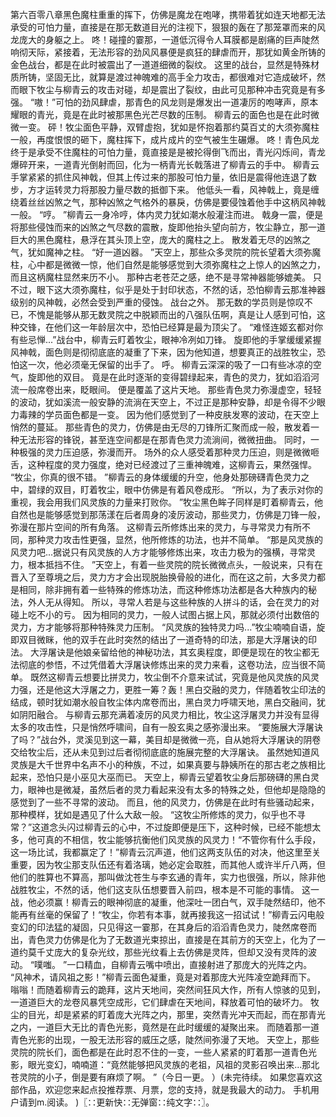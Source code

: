 第六百零八章黑色魔柱重重的挥下，仿佛是魔龙在咆哮，携带着犹如连天地都无法承受的可怕力量，直接是在那无数道目光的注视下，狠狠的轰在了那笼罩而来的风龙庞大的身躯之上。
咚！碰撞的霎那，一道低沉得令人耳膜都是剧痛的巨声陡然响彻天际，紧接着，无法形容的劲风风暴便是疯狂的肆虐而开，那犹如黄金所铸的金色战台，都是在此时被震出了一道道细微的裂纹。
这里的战台，显然是特殊材质所铸，坚固无比，就算是渡过神魄难的高手全力攻击，都很难对它造成破坏，然而眼下牧尘与柳青云的攻击对碰，却是震出了裂纹，由此可见那种冲击究竟是有多强。
“嗷！”可怕的劲风肆虐，那青色的风龙则是爆发出一道凄厉的咆哮声，原本耀眼的青光，竟是在此时被那黑色光芒尽数的压制。
柳青云的面色也是在此时微微一变。
砰！牧尘面色平静，双臂虚抱，犹如是怀抱着那约莫百丈的大须弥魔柱一般，再度恨恨的砸下，魔柱挥下，成片成片的空气被生生碾爆。
咚！青色风龙终于是承受不住魔柱的可怕力量，竟直接是是被抡得倒飞而出，青光闪烁间，青龙爆碎开来，一道青光倒射而回，化为一柄青光长戟落进了柳青云的手中。
柳青云手掌紧紧的抓住风神戟，但其上传过来的那股可怕力量，依旧是震得他连退了数步，方才运转灵力将那股力量尽数的抵御下来。
他低头一看，风神戟上，竟是缠绕着丝丝凶煞之气，那种凶煞之气格外的暴戾，仿佛是要侵蚀着他手中这柄风神戟一般。
“哼。
”柳青云一身冷哼，体内灵力犹如潮水般灌注而进。
戟身一震，便是将那些侵蚀而来的凶煞之气尽数的震散，旋即他抬头望向前方，牧尘静立，那一道巨大的黑色魔柱，悬浮在其头顶上空，庞大的魔柱之上。
散发着无尽的凶煞之气，犹如魔神之柱。
“好一道凶器。
”天空上，那些众多灵院的院长望着大须弥魔柱，心中都是微微一惊，他们自然是能够感觉到大须弥魔柱之上惊人的凶煞之力，而且这柄魔柱显然来历不小。
那种古老苍茫之感，绝不是寻常神器能够媲美。
只不过，眼下这大须弥魔柱，似乎是处于封印状态，不然的话，恐怕柳青云那准神器级别的风神戟，必然会受到严重的侵蚀。
战台之外。
那无数的学员则是惊叹不已，不愧是能够从那无数灵院之中脱颖而出的八强队伍啊，真是让人感到可怕，这种交锋，在他们这一年龄层次中，恐怕已经算是最为顶尖了。
“难怪连姬玄都对你有些忌惮...”战台中，柳青云盯着牧尘，眼神冷冽如刀锋。
旋即他的手掌缓缓紧握风神戟，面色则是彻彻底底的凝重了下来，因为他知道，想要真正的战胜牧尘，恐怕这一次，他必须毫无保留的出手了。
呼。
柳青云深深的吸了一口有些冰凉的空气，旋即他的双目。
竟是在此时逐渐的变得碧绿起来，青色的灵力，犹如滔滔河流一般席卷出来，眨眼间。
便是覆盖了这片天地。
那些青色灵力弥漫虚空，轻轻的波动，犹如溪流一般安静的流淌在天空上，不过正是那种安静，却是令得不少眼力毒辣的学员面色都是一变。
因为他们感觉到了一种皮肤发寒的波动，在天空上悄然的蔓延。
那些青色的灵力，仿佛是由无尽的刀锋所汇聚而成一般，散发着一种无法形容的锋锐，甚至连空间都是在那青色灵力流淌间，微微扭曲。
同时，一种极强的灵力压迫感，弥漫而开。
场外的众人感受着那种灵力压迫，则是微微咂舌，这种程度的灵力强度，绝对已经渡过了三重神魄难，这柳青云，果然强悍。
“牧尘，你真的很不错。
”柳青云的身体缓缓的升空，他身处那磅礴青色灵力之中，碧绿的双目，盯着牧尘，眼中仿佛是有着风卷成形。
“所以，为了表示对你的重视，我会用我们风灵族的力量来打败你。
”牧尘黑色眸子同样是盯着柳青云，他自然也是能够感觉到那荡漾在后者周身的凌厉波动，那些灵力，仿佛是刀锋一般，弥漫在那片空间的所有角落。
这柳青云所修炼出来的灵力，与寻常灵力有所不同，那种灵力攻击性更强，显然，他所修炼的功法，也并不简单。
“那是风灵族的风灵力吧...据说只有风灵族的人方才能够修炼出来，攻击力极为的强横，寻常灵力，根本抵挡不住。
”天空上，有着一些灵院的院长微微点头，一般说来，只有在晋入了至尊境之后，灵力方才会出现脱胎换骨般的进化，而在这之前，大多灵力都是相同，除非拥有着一些特殊的修炼功法，而这种修炼功法都是各大种族内的秘法，外人无从得知。
所以，寻常人若是与这些种族的人拼斗的话，会在灵力的对碰上吃不小的亏。
因为相同的灵力，一般人试图占据上风，那就必须付出数倍的灵力，方才能够将那种特殊灵力压制。
“风灵族的独特灵力吗...”牧尘喃喃自语，旋即双目微眯，他的双手在此时突然的结出了一道奇特的印法，那是大浮屠诀的印法。
大浮屠诀是他娘亲留给他的神秘功法，其玄奥程度，即便是现在的牧尘都无法彻底的参悟，不过凭借着大浮屠诀修炼出来的灵力来看，这卷功法，应当很不简单。
既然这柳青云想要比拼灵力，牧尘倒不介意来试试，究竟是他风灵族的风灵力强，还是他这大浮屠之力，更胜一筹？轰！黑白交融的灵力，伴随着牧尘印法的结成，顿时犹如潮水般自牧尘体内席卷而出，黑白灵力呼啸天地，黑白交融间，犹如阴阳融合。
与柳青云那充满着凌厉的风灵力相比，牧尘这浮屠灵力并没有显得太多的攻击性，只是悄然呼啸间，自有一股玄奥之感弥漫出来。
“要施展大浮屠诀了吗？”战台外，灵溪见到这一幕，美目却是微微一亮，自从她将大浮屠诀的阴卷交给牧尘后，还从未见到过后者彻彻底底的施展完整的大浮屠诀。
虽然她知道风灵族是大千世界中名声不小的种族，不过，如果真要与静姨所在的那古老之族相比起来，恐怕只是小巫见大巫而已。
天空上，柳青云望着牧尘身后那磅礴的黑白灵力，眼神也是微凝，虽然后者的灵力看起来没有太多的特殊之处，但他却是隐隐的感觉到了一些不寻常的波动。
而且，他的风灵力，仿佛是在此时有些骚动起来，那种模样，犹如是遇见了什么大敌一般。
“这牧尘所修炼的灵力，似乎也不寻常？”这道念头闪过柳青云的心中，不过旋即便是压下，这种时候，已经不能想太多，他可真的不相信，牧尘能够抗衡他们风灵族的风灵力！“不管你有什么手段，这一场比试，我都赢定了！”柳青云沉声道，他们这两支队伍的对决，他这里至关重要，因为牧尘那支队伍还有着洛璃，她必定会取胜，而其他人或许半斤八两，但他们的胜算也不算高，那叫做沈苍生与李玄通的青年，实力也很强，所以，除非他战胜牧尘，不然的话，他们这支队伍想要晋入前四，根本是不可能的事情。
这一战，他必须赢！柳青云的眼神彻底的凝重，他深吐一团白气，双手陡然结印，他不能再有丝毫的保留了！“牧尘，你若有本事，就再接我这一招试试！”柳青云闪电般变幻的印法猛的凝固，只见得这一霎那，在其身后的滔滔青色灵力，陡然席卷而出，青色灵力仿佛是化为了无数道光束掠出，直接是在其前方的天空上，化为了一道约莫千丈庞大的复杂光纹，那些光纹看上去仿佛是灵阵，但却又没有灵阵的波动。
“噗嗤。
”一口精血，自柳青云嘴中喷出，直接射进了那庞大的光阵之内。
“风神术，请风祖之影！”柳青云面色凝重，竟是对着那庞大光阵凌空跪拜而下。
嗡嗡！而随着柳青云的跪拜，这片天地间，突然间狂风大作，所有人惊骇的见到，一道道巨大的龙卷风暴凭空成形，它们肆虐在天地间，释放着可怕的破坏力。
牧尘的目光，却是紧紧的盯着庞大光阵之内，那里，突然青光冲天而起，而在那青光之内，一道巨大无比的青色光影，竟然是在此时缓缓的凝聚出来。
而随着那一道青色光影的出现，一股无法形容的威压之感，陡然间弥漫了天地。
天空上，那些灵院的院长们，面色都是在此时忍不住的一变，一些人紧紧的盯着那一道青色光影，眼光变幻，喃喃道：“竟然能够把风灵族的老祖，风祖的灵影召唤出来...那北苍灵院的小子，倒是要有麻烦了啊。
”（今日一更。
）(未完待续。
如果您喜欢这部作品，欢迎您来起点投推荐票、月票，您的支持，就是我最大的动力。
手机用户请到m.阅读。
)〖∷更新快∷无弹窗∷纯文字∷〗。
